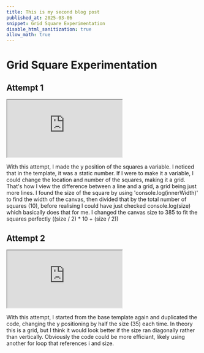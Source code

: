 ```yaml
---
title: This is my second blog post
published_at: 2025-03-06
snippet: Grid Square Experimentation
disable_html_sanitization: true
allow_math: true
---
```


#   Grid Square Experimentation

## Attempt 1

<iframe id="diagonal_line" src="https://editor.p5js.org/lizshw/full/22QWXT7vO"></iframe>

<script type="module">

    const iframe  = document.getElementById (`diagonal_line`)
    iframe.width  = iframe.parentNode.scrollWidth
    iframe.height = iframe.width * 9 / 16 + 42

</script>
With this attempt, I made the y position of the squares a variable. I noticed that in the template, it was a static number. If I were to make it a variable, I could change the location and number of the squares, making it a grid. That's how I view the difference between a line and a grid, a grid being just more lines. I found the size of the square by using 'console.log(innerWidth)' to find the width of the canvas, then divided that by the total number of squares (10), before realising I could have just checked console.log(size) which basically does that for me. I changed the canvas size to 385 to fit the squares perfectly ((size / 2) * 10 + (size / 2))
</script>

## Attempt 2

<iframe id="vertical_grid" src="https://editor.p5js.org/lizshw/full/KVbXMIKHm"></iframe>

<script type="module">

    const iframe  = document.getElementById (`vertical_grid`)
    iframe.width  = iframe.parentNode.scrollWidth
    iframe.height = iframe.width * 9 / 16 + 42

</script>
With this attempt, I started from the base template again and duplicated the code, changing the y positioning by half the size (35) each time. In theory this is a grid, but I think it would look better if the size ran diagonally rather than vertically. Obviously the code could be more efficiant, likely using another for loop that references i and size. 

</script>





